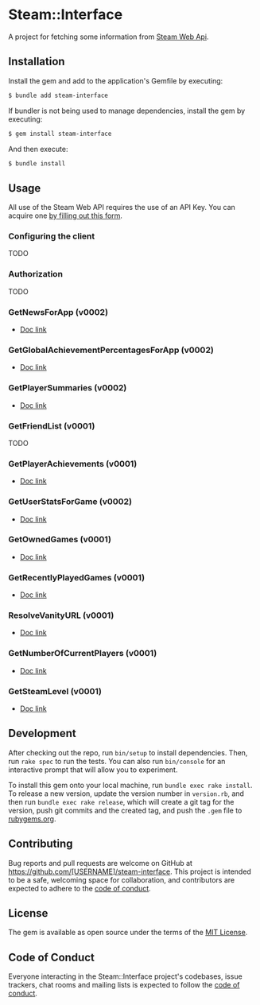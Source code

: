 # Steam::Interface

A project for fetching some information from [Steam Web Api](https://developer.valvesoftware.com/wiki/Steam_Web_API).

## Installation

Install the gem and add to the application's Gemfile by executing:

```bash
$ bundle add steam-interface
```

If bundler is not being used to manage dependencies, install the gem by executing:

```bash
$ gem install steam-interface
```

And then execute:

```bash
$ bundle install
```

## Usage

All use of the Steam Web API requires the use of an API Key. You can acquire one [by filling out this form](https://steamcommunity.com/dev/apikey).

### Configuring the client
TODO

### Authorization
TODO

### GetNewsForApp (v0002)
- [Doc link](https://developer.valvesoftware.com/wiki/Steam_Web_API#GetNewsForApp_.28v0002.29)

### GetGlobalAchievementPercentagesForApp (v0002)
- [Doc link](https://developer.valvesoftware.com/wiki/Steam_Web_API#GetGlobalAchievementPercentagesForApp_.28v0002.29)

### GetPlayerSummaries (v0002)
- [Doc link](https://developer.valvesoftware.com/wiki/Steam_Web_API#GetPlayerSummaries_.28v0002.29)

### GetFriendList (v0001)
TODO

### GetPlayerAchievements (v0001)
- [Doc link](https://developer.valvesoftware.com/wiki/Steam_Web_API#GetPlayerAchievements_.28v0001.29)

### GetUserStatsForGame (v0002)
- [Doc link](https://developer.valvesoftware.com/wiki/Steam_Web_API#GetUserStatsForGame_.28v0002.29)

### GetOwnedGames (v0001)
- [Doc link](https://developer.valvesoftware.com/wiki/Steam_Web_API#GetOwnedGames_.28v0001.29)

### GetRecentlyPlayedGames (v0001)
- [Doc link](https://developer.valvesoftware.com/wiki/Steam_Web_API#GetRecentlyPlayedGames_.28v0001.29)

### ResolveVanityURL (v0001)
- [Doc link](https://wiki.teamfortress.com/wiki/WebAPI/ResolveVanityURL)

### GetNumberOfCurrentPlayers (v0001)
- [Doc link](https://wiki.teamfortress.com/wiki/WebAPI/GetNumberOfCurrentPlayers)

### GetSteamLevel (v0001)
- [Doc link](https://wiki.teamfortress.com/wiki/WebAPI/GetSteamLevel)

## Development

After checking out the repo, run `bin/setup` to install dependencies. Then, run `rake spec` to run the tests. You can also run `bin/console` for an interactive prompt that will allow you to experiment.

To install this gem onto your local machine, run `bundle exec rake install`. To release a new version, update the version number in `version.rb`, and then run `bundle exec rake release`, which will create a git tag for the version, push git commits and the created tag, and push the `.gem` file to [rubygems.org](https://rubygems.org).

## Contributing

Bug reports and pull requests are welcome on GitHub at https://github.com/[USERNAME]/steam-interface. This project is intended to be a safe, welcoming space for collaboration, and contributors are expected to adhere to the [code of conduct](https://github.com/sosolidkk/steam-interface/blob/main/CODE_OF_CONDUCT.md).

## License

The gem is available as open source under the terms of the [MIT License](https://opensource.org/licenses/MIT).

## Code of Conduct

Everyone interacting in the Steam::Interface project's codebases, issue trackers, chat rooms and mailing lists is expected to follow the [code of conduct](https://github.com/[USERNAME]/steam-interface/blob/main/CODE_OF_CONDUCT.md).
